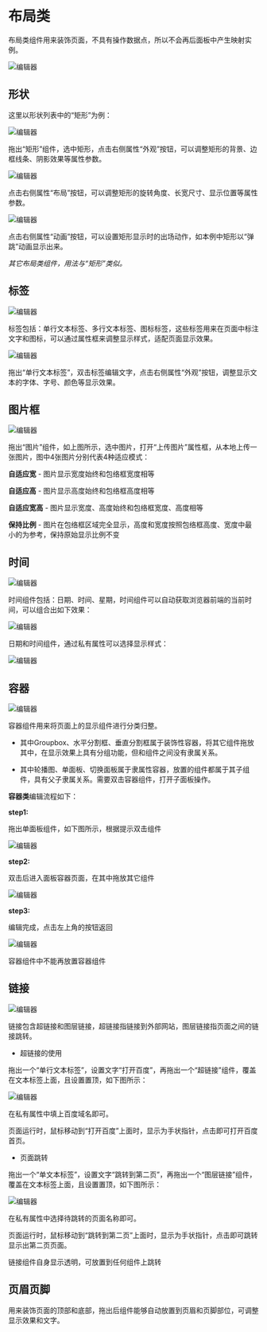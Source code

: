 
# 布局类

布局类组件用来装饰页面，不具有操作数据点，所以不会再后面板中产生映射实例。

![编辑器](../image/e6.png)

## 形状

这里以形状列表中的“矩形”为例：

![编辑器](../image/e7.png)

拖出“矩形”组件，选中矩形，点击右侧属性“外观”按钮，可以调整矩形的背景、边框线条、阴影效果等属性参数。

![编辑器](../image/e8.png)

点击右侧属性“布局”按钮，可以调整矩形的旋转角度、长宽尺寸、显示位置等属性参数。

![编辑器](../image/e9.png)

点击右侧属性“动画”按钮，可以设置矩形显示时的出场动作，如本例中矩形以“弹跳”动画显示出来。

*其它布局类组件，用法与“矩形”类似。*

## 标签

![编辑器](../image/e10.png)

标签包括：单行文本标签、多行文本标签、图标标签，这些标签用来在页面中标注文字和图标，可以通过属性框来调整显示样式，适配页面显示效果。

![编辑器](../image/e11.png)

拖出“单行文本标签”，双击标签编辑文字，点击右侧属性“外观”按钮，调整显示文本的字体、字号、颜色等显示效果。


## 图片框

![编辑器](../image/e12.png)

拖出“图片”组件，如上图所示，选中图片，打开“上传图片”属性框，从本地上传一张图片，图中4张图片分别代表4种适应模式：

**自适应宽** - 图片显示宽度始终和包络框宽度相等

**自适应高** - 图片显示高度始终和包络框高度相等

**自适应宽高** - 图片显示宽度、高度始终和包络框宽度、高度相等

**保持比例** - 图片在包络框区域完全显示，高度和宽度按照包络框高度、宽度中最小的为参考，保持原始显示比例不变


## 时间

![编辑器](../image/e14.png)

时间组件包括：日期、时间、星期，时间组件可以自动获取浏览器前端的当前时间，可以组合出如下效果：

![编辑器](../image/e13.png)

日期和时间组件，通过私有属性可以选择显示样式：

![编辑器](../image/e15.png)


## 容器

![编辑器](../image/e16.png)

容器组件用来将页面上的显示组件进行分类归整。

- 其中Groupbox、水平分割框、垂直分割框属于装饰性容器，将其它组件拖放其中，在显示效果上具有分组功能，但和组件之间没有隶属关系。

- 其中轮播图、单面板、切换面板属于隶属性容器，放置的组件都属于其子组件，具有父子隶属关系。需要双击容器组件，打开子面板操作。

**容器类**编辑流程如下：

**step1:**

拖出单面板组件，如下图所示，根据提示双击组件

![编辑器](../image/e17.png)

**step2:**

双击后进入面板容器页面，在其中拖放其它组件

![编辑器](../image/e18.png)

**step3:**

编辑完成，点击左上角的按钮返回

![编辑器](../image/e19.png)

<p class="tip">容器组件中不能再放置容器组件</p>


## 链接

![编辑器](../image/e20.png)

链接包含超链接和图层链接，超链接指链接到外部网站，图层链接指页面之间的链接跳转。

 - 超链接的使用
 
 拖出一个“单行文本标签”，设置文字“打开百度”，再拖出一个“超链接”组件，覆盖在文本标签上面，且设置置顶，如下图所示：
 
 ![编辑器](../image/e21.png)
 
 在私有属性中填上百度域名即可。
 
 页面运行时，鼠标移动到“打开百度”上面时，显示为手状指针，点击即可打开百度首页。

 - 页面跳转
 
 拖出一个“单文本标签”，设置文字“跳转到第二页”，再拖出一个“图层链接”组件，覆盖在文本标签上面，且设置置顶，如下图所示：
 
 ![编辑器](../image/e22.png)
 
 在私有属性中选择待跳转的页面名称即可。
 
 页面运行时，鼠标移动到“跳转到第二页”上面时，显示为手状指针，点击即可跳转显示出第二页页面。

 <p class="tip">链接组件自身显示透明，可放置到任何组件上跳转</p>

 ## 页眉页脚

 用来装饰页面的顶部和底部，拖出后组件能够自动放置到页眉和页脚部位，可调整显示效果和文字。



